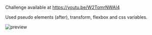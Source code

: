 Challenge available at https://youtu.be/W2TomrNWAl4

Used pseudo elements (after), transform, flexbox and css variables.

![preview](https://user-images.githubusercontent.com/114601363/207070745-567fbb88-7d92-4205-8090-5eacfd027d4c.png)
